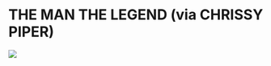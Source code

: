 <!--
id: 184866890
link: http://tumblr.atmos.org/post/184866890/the-man-the-legend-via-chrissy-piper
slug: the-man-the-legend-via-chrissy-piper
date: Thu Sep 10 2009 16:55:34 GMT-0700 (PDT)
publish: 2009-09-010
tags: 
title: THE MAN THE LEGEND (via CHRISSY PIPER)
-->


THE MAN THE LEGEND (via CHRISSY PIPER)
======================================

![](http://24.media.tumblr.com/tumblr_kps54nwfBA1qz4sngo1_400.jpg)

